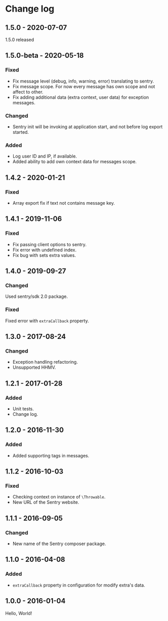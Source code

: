 # Change log

## 1.5.0 - 2020-07-07
1.5.0 released

## 1.5.0-beta - 2020-05-18
### Fixed
* Fix message level (debug, info, warning, error) translating to sentry.
* Fix message scope. For now every message has own scope and not affect to other.
* Fix adding additional data (extra context, user data) for exception messages.
### Changed
* Sentry init will be invoking at application start, and not before log export started.
### Added
* Log user ID and IP, if available.
* Added ability to add own context data for messages scope.

## 1.4.2 - 2020-01-21
### Fixed
* Array export fix if text not contains message key.

## 1.4.1 - 2019-11-06
### Fixed
* Fix passing client options to sentry.
* Fix error with undefined index.
* Fix bug with sets extra values.

## 1.4.0 - 2019-09-27
### Changed
Used sentry/sdk 2.0 package.

### Fixed
Fixed error with `extraCallback` property.

## 1.3.0 - 2017-08-24
### Changed
* Exception handling refactoring.
* Unsupported HHMV.

## 1.2.1 - 2017-01-28
### Added
* Unit tests.
* Change log.

## 1.2.0 - 2016-11-30
### Added
* Added supporting tags in messages.

## 1.1.2 - 2016-10-03
### Fixed
* Checking context on instance of `\Throwable`.
* New URL of the Sentry website.

## 1.1.1 - 2016-09-05
### Changed
* New name of the Sentry composer package.

## 1.1.0 - 2016-04-08
### Added
* `extraCallback` property in configuration for modify extra's data.

## 1.0.0 - 2016-01-04
Hello, World!
